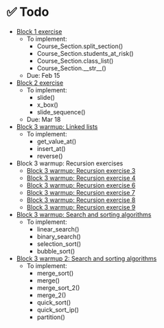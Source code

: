 # ✅ Todo

- [Block 1 exercise](exercises/block1/students/solution.py)
    - To implement:
        - Course_Section.split_section()
        - Course_Section.students_at_risk()
        - Course_Section.class_list()
        - Course_Section.\_\_str\_\_()
    - Due: Feb 15
- [Block 2 exercise](exercises/block2/marchbreakreview/solution.py)
    - To implement:
        - slide()
        - x_box()
        - slide_sequence()
    - Due: Mar 18
- [Block 3 warmup: Linked lists](warmups/block3/linked_list_extras.py)
    - To implement:
        - get_value_at()
        - insert_at()
        - reverse()
- Block 3 warmup: Recursion exercises
    - [Block 3 warmup: Recursion exercise 3](warmups/block3/recursive_exercise_3.py)
    - [Block 3 warmup: Recursion exercise 4](warmups/block3/recursive_exercise_3.py)
    - [Block 3 warmup: Recursion exercise 6](warmups/block3/recursive_exercise_3.py)
    - [Block 3 warmup: Recursion exercise 7](warmups/block3/recursive_exercise_3.py)
    - [Block 3 warmup: Recursion exercise 8](warmups/block3/recursive_exercise_3.py)
    - [Block 3 warmup: Recursion exercise 9](warmups/block3/recursive_exercise_3.py)
- [Block 3 warmup: Search and sorting algorithms](warmups/block3/sorting_1.py)
    - To implement:
        - linear_search()
        - binary_search()
        - selection_sort()
        - bubble_sort()
- [Block 3 warmup 2: Search and sorting algorithms](warmups/block3/sorting_2.py)
    - To implement:
        - merge_sort()
        - merge()
        - merge_sort_2()
        - merge_2()
        - quick_sort()
        - quick_sort_ip()
        - partition()
